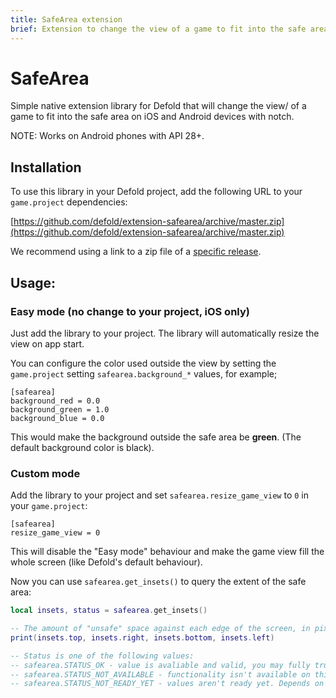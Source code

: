 ```yaml
---
title: SafeArea extension
brief: Extension to change the view of a game to fit into the safe area on iOS and Android devices with notch.
---
```


# SafeArea

Simple native extension library for Defold that will change the view/ of a game to fit into the safe area on iOS and Android devices with notch.

NOTE: Works on Android phones with API 28+.

## Installation
To use this library in your Defold project, add the following URL to your `game.project` dependencies:

[https://github.com/defold/extension-safearea/archive/master.zip](https://github.com/defold/extension-safearea/archive/master.zip)

We recommend using a link to a zip file of a [specific release](https://github.com/defold/extension-safearea/releases).

## Usage:

### Easy mode (no change to your project, iOS only)

Just add the library to your project. The library will automatically resize the view on app start.

You can configure the color used outside the view by setting the `game.project` setting `safearea.background_*` values, for example;
```
[safearea]
background_red = 0.0
background_green = 1.0
background_blue = 0.0
```
This would make the background outside the safe area be **green**. (The default background color is black).


### Custom mode

Add the library to your project and set `safearea.resize_game_view` to `0` in your `game.project`:

```
[safearea]
resize_game_view = 0
```

This will disable the "Easy mode" behaviour and make the game view fill the whole screen (like Defold's default behaviour).

Now you can use `safearea.get_insets()` to query the extent of the safe area:

```lua
local insets, status = safearea.get_insets()

-- The amount of "unsafe" space against each edge of the screen, in pixels
print(insets.top, insets.right, insets.bottom, insets.left)

-- Status is one of the following values:
-- safearea.STATUS_OK - value is avaliable and valid, you may fully trust it.
-- safearea.STATUS_NOT_AVAILABLE - functionality isn't available on this platform or OS version. Values will be 0
-- safearea.STATUS_NOT_READY_YET - values aren't ready yet. Depends on platform and OS it may take a while (usually up to 200ms) to be ready, check later. Values will be 0
```
